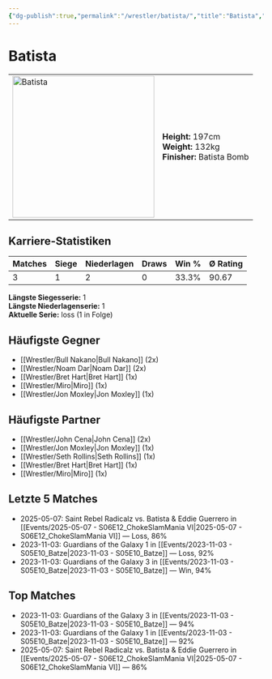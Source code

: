```yaml
---
{"dg-publish":true,"permalink":"/wrestler/batista/","title":"Batista","tags":["wrestler"],"noteIcon":""}
---
```



# Batista

<table>
        <tr>
        <td><img src="https://github.com/CptSpaulding1980/choke-slam-wrestling/releases/download/images/Batista.png" width="280" alt="Batista"></td>
        <td>
        <b>Height:</b> 197cm<br>
        <b>Weight:</b> 132kg<br>
        <b>Finisher:</b> Batista Bomb<br>
        </td>
        </tr>
        </table>
        

## Karriere-Statistiken

| Matches | Siege | Niederlagen | Draws | Win % | Ø Rating |
|---------|-------|-------------|-------|-------|-----------|
| 3 | 1 | 2 | 0 | 33.3% | 90.67 |

**Längste Siegesserie:** 1<br>**Längste Niederlagenserie:** 1<br>**Aktuelle Serie:** loss (1 in Folge)


## Häufigste Gegner
- [[Wrestler/Bull Nakano\|Bull Nakano]] (2x)
- [[Wrestler/Noam Dar\|Noam Dar]] (2x)
- [[Wrestler/Bret Hart\|Bret Hart]] (1x)
- [[Wrestler/Miro\|Miro]] (1x)
- [[Wrestler/Jon Moxley\|Jon Moxley]] (1x)

## Häufigste Partner
- [[Wrestler/John Cena\|John Cena]] (2x)
- [[Wrestler/Jon Moxley\|Jon Moxley]] (1x)
- [[Wrestler/Seth Rollins\|Seth Rollins]] (1x)
- [[Wrestler/Bret Hart\|Bret Hart]] (1x)
- [[Wrestler/Miro\|Miro]] (1x)

## Letzte 5 Matches
- 2025-05-07: Saint Rebel Radicalz vs. Batista & Eddie Guerrero in [[Events/2025-05-07 - S06E12_ChokeSlamMania VI\|2025-05-07 - S06E12_ChokeSlamMania VI]] — Loss, 86%
- 2023-11-03: Guardians of the Galaxy 1 in [[Events/2023-11-03 - S05E10_Batze\|2023-11-03 - S05E10_Batze]] — Loss, 92%
- 2023-11-03: Guardians of the Galaxy 3 in [[Events/2023-11-03 - S05E10_Batze\|2023-11-03 - S05E10_Batze]] — Win, 94%

## Top Matches
- 2023-11-03: Guardians of the Galaxy 3 in [[Events/2023-11-03 - S05E10_Batze\|2023-11-03 - S05E10_Batze]] — 94%
- 2023-11-03: Guardians of the Galaxy 1 in [[Events/2023-11-03 - S05E10_Batze\|2023-11-03 - S05E10_Batze]] — 92%
- 2025-05-07: Saint Rebel Radicalz vs. Batista & Eddie Guerrero in [[Events/2025-05-07 - S06E12_ChokeSlamMania VI\|2025-05-07 - S06E12_ChokeSlamMania VI]] — 86%
